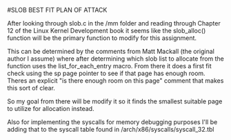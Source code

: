 #SLOB BEST FIT PLAN OF ATTACK

After looking through slob.c in the /mm folder and reading through Chapter 12 of the Linux Kernel Development book it seems like the slob_alloc() function will be the primary function to modify for this assignment.

This can be determined by the comments from Matt Mackall (the original author I assume) where after determining which slob list to allocate from the function uses the list_for_each_entry macro.
From there it does a first fit check using the sp page pointer to see if that page has enough room. Theres an explicit "is there enough room on this page" comment that makes this sort of clear.

So my goal from there will be modify it so it finds the smallest suitable page to utilize for allocation instead.

Also for implementing the syscalls for memory debugging purposes I'll be adding that to the syscall table found in /arch/x86/syscalls/syscall_32.tbl
